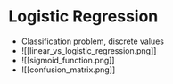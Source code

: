 # Logistic Regression
- Classification problem, discrete values
- ![[linear_vs_logistic_regression.png]]
- ![[sigmoid_function.png]]
- ![[confusion_matrix.png]]